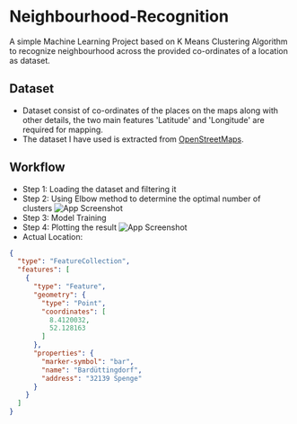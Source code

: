 # Neighbourhood-Recognition
A simple Machine Learning Project based on K Means Clustering Algorithm to recognize neighbourhood across the provided co-ordinates of a location as dataset. 

## Dataset

- Dataset consist of co-ordinates of the places on the maps along with other details, the two main features 'Latitude' and 'Longitude' are required for mapping.
- The dataset I have used is extracted from [OpenStreetMaps](https://www.openstreetmap.org/).

## Workflow

- Step 1: Loading the dataset and filtering it
- Step 2: Using Elbow method to determine the optimal number of clusters
![App Screenshot](https://imgsaver.com/images/2023/11/08/image.png)
- Step 3: Model Training
- Step 4: Plotting the result
![App Screenshot](https://imgsaver.com/images/2023/11/08/image12c2a7226b967bee.png)
- Actual Location:
```geojson
{
  "type": "FeatureCollection",
  "features": [
    {
      "type": "Feature",
      "geometry": {
        "type": "Point",
        "coordinates": [
          8.4120032,
          52.128163
        ]
      },
      "properties": {
        "marker-symbol": "bar",
        "name": "Bardüttingdorf",
        "address": "32139 Spenge"
      }
    }
  ]
}
```